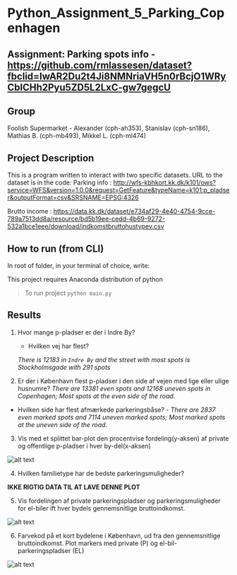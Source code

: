 # Python_Assignment_5_Parking_Copenhagen

## Assignment: Parking spots info - https://github.com/rmlassesen/dataset?fbclid=IwAR2Du2t4Ji8NMNriaVH5n0rBcjO1WRyCblCHh2Pyu5ZD5L2LxC-gw7gegcU

## Group
Foolish Supermarket - Alexander (cph-ah353), Stanislav (cph-sn186), Mathias B. (cph-mb493), Mikkel L. (cph-ml474)

## Project Description
This is a program written to interact with two specific datasets.
URL to the dataset is in the code:
Parking info : http://wfs-kbhkort.kk.dk/k101/ows?service=WFS&version=1.0.0&request=GetFeature&typeName=k101:p_pladser&outputFormat=csv&SRSNAME=EPSG:4326

Brutto income : https://data.kk.dk/dataset/e734af29-4e40-4754-9cce-789a7513dd8a/resource/bd5b19ee-cedd-4b69-9272-532a1bce1eee/download/indkomstbruttohustypev.csv

## How to run (from CLI)
In root of folder, in your terminal of choice, write:

This project requires Anaconda distribution of python

> To run project
```python main.py```


## Results

1. Hvor mange p-pladser er der i Indre By? 
    - Hvilken vej har flest?

    *There is 12183 in `Indre By` and the street with most spots is Stockholmsgade with 291 spots*
2. Er der i København flest p-pladser i den side af vejen med lige eller ulige husnumre?
    *There are 13381 even spots and 12168 uneven spots in Copenhagen; Most spots at the even side of the road.*
- Hvilken side har flest afmærkede parkeringsbåse?
    *- There are 2837 even marked spots and 7114 uneven marked spots; Most marked spots at the uneven side of the road.*

3. Vis med et splittet bar-plot den procentvise fordeling(y-aksen) af private og offentlige p-pladser i hver by-del(x-aksen)

![alt text](plot_3.PNG)

4. Hvilken familietype har de bedste parkeringsmuligheder?

 **IKKE RIGTIG DATA TIL AT LAVE DENNE PLOT**
 
5. Vis fordelingen af private parkeringspladser og parkeringsmuligheder for el-biler ift hver bydels gennemsnitlige bruttoindkomst.

![alt text](plot_5.PNG)

6. Farvekod på et kort bydelene i København, ud fra den gennemsnitlige bruttoindkomst. Plot markers med private (P) og el-bil-parkeringspladser (EL)

![alt text](plot_6.PNG)
